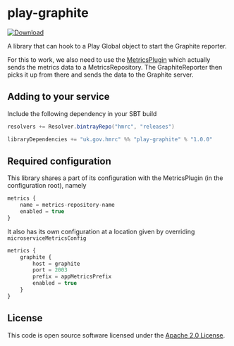 play-graphite
=============
[ ![Download](https://api.bintray.com/packages/hmrc/releases/play-graphite/images/download.svg) ](https://bintray.com/hmrc/releases/play-graphite/_latestVersion)

A library that can hook to a Play Global object to start the Graphite reporter.

For this to work, we also need to use the [MetricsPlugin](https://github.com/kenshoo/metrics-play) which actually sends the metrics data to a MetricsRepository. The GraphiteReporter then picks it up from there and sends the data to the Graphite server.

## Adding to your service

Include the following dependency in your SBT build

```scala
resolvers += Resolver.bintrayRepo("hmrc", "releases")

libraryDependencies += "uk.gov.hmrc" %% "play-graphite" % "1.0.0"
```

## Required configuration

This library shares a part of its configuration with the MetricsPlugin (in the configuration root), namely

```javascript
metrics {
    name = metrics-repository-name
    enabled = true
}
```

It also has its own configuration at a location given by overriding `microserviceMetricsConfig`

```javascript
metrics {
    graphite {
        host = graphite
        port = 2003
        prefix = appMetricsPrefix
        enabled = true
    }
}
```

## License ##
 
This code is open source software licensed under the [Apache 2.0 License]("http://www.apache.org/licenses/LICENSE-2.0.html").
